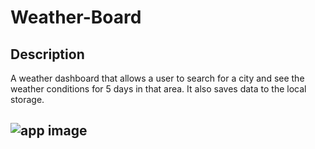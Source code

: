 # Weather-Board

## Description

A weather dashboard that allows a user to search for a city and see the weather conditions for 5 days in that area. It also saves data to the local storage.

![app image](appimage.png)
--


